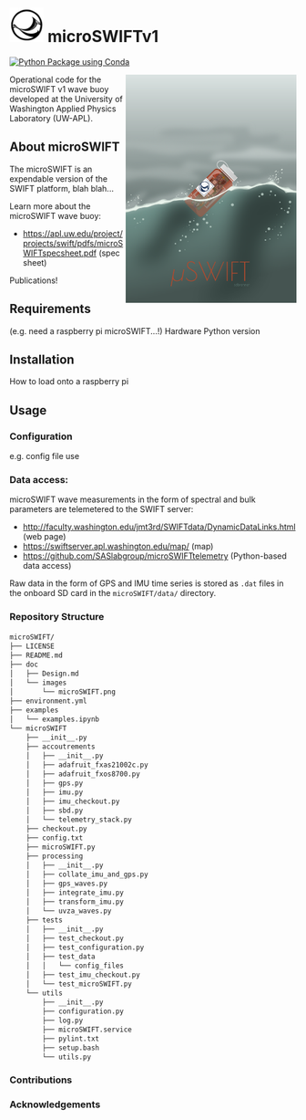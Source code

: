 # <img src= "./doc/images/SWIFTlogo.jpg" height="60"></img> microSWIFTv1

[![Python Package using Conda](https://github.com/SASlabgroup/microSWIFT/actions/workflows/python-package-conda.yml/badge.svg)](https://github.com/SASlabgroup/microSWIFT/actions/workflows/python-package-conda.yml)

<img src=./doc/images/microSWIFT.png alt="Artistic rendition of the microSWIFT wave buoy"  width="300"  align=right></img>

Operational code for the microSWIFT v1 wave buoy developed at the University of Washington Applied Physics Laboratory (UW-APL).

## About microSWIFT
The microSWIFT is an expendable version of the SWIFT platform, blah blah... 

Learn more about the microSWIFT wave buoy:

- https://apl.uw.edu/project/projects/swift/pdfs/microSWIFTspecsheet.pdf (spec sheet)

Publications!

## Requirements
(e.g. need a raspberry pi microSWIFT...!)
Hardware
Python version

## Installation
How to load onto a raspberry pi

## Usage
### Configuration
e.g. config file use

### Data access: 
microSWIFT wave measurements in the form of spectral and bulk parameters are telemetered to the SWIFT server:
- http://faculty.washington.edu/jmt3rd/SWIFTdata/DynamicDataLinks.html (web page)
- https://swiftserver.apl.washington.edu/map/ (map)
- https://github.com/SASlabgroup/microSWIFTtelemetry (Python-based data access)

Raw data in the form of GPS and IMU time series is stored as `.dat` files in the onboard SD card in the `microSWIFT/data/` directory.



### Repository Structure

```
microSWIFT/
├── LICENSE
├── README.md
├── doc
│   ├── Design.md
│   └── images
│       └── microSWIFT.png
├── environment.yml
├── examples
│   └── examples.ipynb
└── microSWIFT
    ├── __init__.py
    ├── accoutrements
    │   ├── __init__.py
    │   ├── adafruit_fxas21002c.py
    │   ├── adafruit_fxos8700.py
    │   ├── gps.py
    │   ├── imu.py
    │   ├── imu_checkout.py
    │   ├── sbd.py
    │   └── telemetry_stack.py
    ├── checkout.py
    ├── config.txt
    ├── microSWIFT.py
    ├── processing
    │   ├── __init__.py
    │   ├── collate_imu_and_gps.py
    │   ├── gps_waves.py
    │   ├── integrate_imu.py
    │   ├── transform_imu.py
    │   └── uvza_waves.py
    ├── tests
    │   ├── __init__.py
    │   ├── test_checkout.py
    │   ├── test_configuration.py
    │   ├── test_data
    │   │   └── config_files
    │   ├── test_imu_checkout.py
    │   └── test_microSWIFT.py
    └── utils
        ├── __init__.py
        ├── configuration.py
        ├── log.py
        ├── microSWIFT.service
        ├── pylint.txt
        ├── setup.bash
        └── utils.py
```

### Contributions

### Acknowledgements

